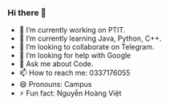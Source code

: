 ### Hi there 👋
- 🔭 I’m currently working on PTIT.
- 🌱 I’m currently learning Java, Python, C++.
- 👯 I’m looking to collaborate on Telegram.
- 🤔 I’m looking for help with Google
- 💬 Ask me about Code.
- 📫 How to reach me: 0337176055
- 😄 Pronouns: Campus
- ⚡ Fun fact: Nguyễn Hoàng Việt

<!--
**Campus-is-me/Campus-is-me** is a ✨ _special_ ✨ repository because its `README.md` (this file) appears on your GitHub profile.

Here are some ideas to get you started:

- 🔭 I’m currently working on ...
- 🌱 I’m currently learning ...
- 👯 I’m looking to collaborate on ...
- 🤔 I’m looking for help with ...
- 💬 Ask me about ...
- 📫 How to reach me: ...
- 😄 Pronouns: ...
- ⚡ Fun fact: ...
-->
